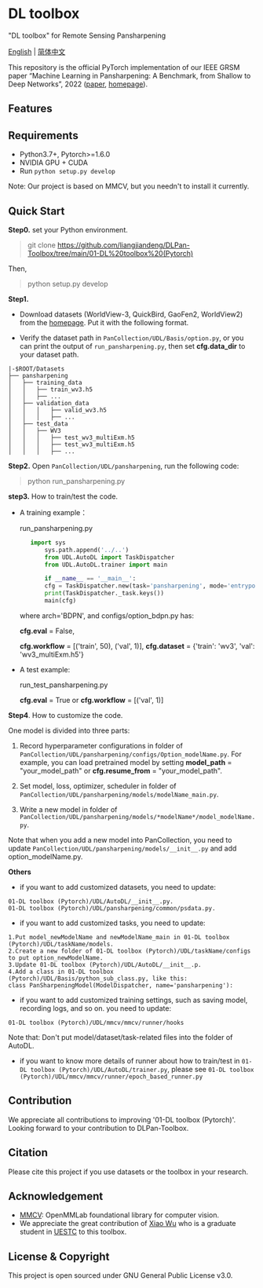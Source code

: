 # DL toolbox
"DL toolbox" for Remote Sensing Pansharpening

[English](https://github.com/XiaoXiao-Woo/PanCollection/edit/dev/README.md) | [简体中文](https://github.com/XiaoXiao-Woo/PanCollection/edit/dev/README_zh.md)

This repository is the official PyTorch implementation of our IEEE GRSM paper “Machine Learning in Pansharpening: A Benchmark, from Shallow to Deep Networks”, 2022 ([paper](https://liangjiandeng.github.io), [homepage](https://github.com/liangjiandeng/DLPan-Toolbox)).



## Features


## Requirements
* Python3.7+, Pytorch>=1.6.0
* NVIDIA GPU + CUDA
* Run `python setup.py develop`

Note: Our project is based on MMCV, but you needn't to install it currently.

## Quick Start
**Step0.** set your Python environment.

>git clone https://github.com/liangjiandeng/DLPan-Toolbox/tree/main/01-DL%20toolbox%20(Pytorch)

Then, 

> python setup.py develop

**Step1.**
* Download datasets (WorldView-3, QuickBird, GaoFen2, WorldView2) from the [homepage](https://liangjiandeng.github.io/PanCollection.html). Put it with the following format. 

* Verify the dataset path in `PanCollection/UDL/Basis/option.py`, or you can print the output of `run_pansharpening.py`, then set __cfg.data_dir__ to your dataset path.

```
|-$ROOT/Datasets
├── pansharpening
│   ├── training_data
│   │   ├── train_wv3.h5
│   │   ├── ...
│   ├── validation_data
│   │   │   ├── valid_wv3.h5
│   │   │   ├── ...
│   ├── test_data
│   │   ├── WV3
│   │   │   ├── test_wv3_multiExm.h5
│   │   │   ├── test_wv3_multiExm.h5
│   │   │   ├── ...
```

**Step2.** Open `PanCollection/UDL/pansharpening`,  run the following code:

> python run_pansharpening.py

**step3.** How to train/test the code.

* A training example：

	run_pansharpening.py
	
	```python
	   import sys
           sys.path.append('../..')
           from UDL.AutoDL import TaskDispatcher
           from UDL.AutoDL.trainer import main

           if __name__ == '__main__':
           cfg = TaskDispatcher.new(task='pansharpening', mode='entrypoint', arch='BDPN')
           print(TaskDispatcher._task.keys())
           main(cfg)
	 ````
  
	where arch='BDPN', and configs/option_bdpn.py has: 
  
	__cfg.eval__ = False, 
  
	__cfg.workflow__ = [('train', 50), ('val', 1)], __cfg.dataset__ = {'train': 'wv3', 'val': 'wv3_multiExm.h5'}
	
* A test example:

	run_test_pansharpening.py
  
	__cfg.eval__ = True or __cfg.workflow__ = [('val', 1)]

**Step4**. How to customize the code.

One model is divided into three parts:

1. Record hyperparameter configurations in folder of `PanCollection/UDL/pansharpening/configs/Option_modelName.py`. For example, you can load pretrained model by setting __model_path__ = "your_model_path" or __cfg.resume_from__ = "your_model_path".

2. Set model, loss, optimizer, scheduler in folder of `PanCollection/UDL/pansharpening/models/modelName_main.py`.

3. Write a new model in folder of `PanCollection/UDL/pansharpening/models/*modelName*/model_modelName.py`.

Note that when you add a new model into PanCollection, you need to update `PanCollection/UDL/pansharpening/models/__init__.py` and add option_modelName.py.

**Others**
* if you want to add customized datasets, you need to update:

```
01-DL toolbox (Pytorch)/UDL/AutoDL/__init__.py.
01-DL toolbox (Pytorch)/UDL/pansharpening/common/psdata.py.
```

* if you want to add customized tasks, you need to update:

```
1.Put model_newModelName and newModelName_main in 01-DL toolbox (Pytorch)/UDL/taskName/models.
2.Create a new folder of 01-DL toolbox (Pytorch)/UDL/taskName/configs to put option_newModelName.
3.Update 01-DL toolbox (Pytorch)/UDL/AutoDL/__init__.p.
4.Add a class in 01-DL toolbox (Pytorch)/UDL/Basis/python_sub_class.py, like this:
class PanSharpeningModel(ModelDispatcher, name='pansharpening'):
```

* if you want to add customized training settings, such as saving model, recording logs, and so on. you need to update:

```
01-DL toolbox (Pytorch)/UDL/mmcv/mmcv/runner/hooks
```

Note that: Don't put model/dataset/task-related files into the folder of AutoDL.

* if you want to know more details of runner about how to train/test in `01-DL toolbox (Pytorch)/UDL/AutoDL/trainer.py`, please see `01-DL toolbox (Pytorch)/UDL/mmcv/mmcv/runner/epoch_based_runner.py`

## Contribution
We appreciate all contributions to improving '01-DL toolbox (Pytorch)'. Looking forward to your contribution to DLPan-Toolbox.


## Citation
Please cite this project if you use datasets or the toolbox in your research.
> 


## Acknowledgement
- [MMCV](https://github.com/open-mmlab/mmcv): OpenMMLab foundational library for computer vision.
- We appreciate the great contribution of [Xiao Wu](https://xiaoxiao-woo.github.io/) who is a graduate student in [UESTC](https://www.uestc.edu.cn/) to this toolbox.


## License & Copyright
This project is open sourced under GNU General Public License v3.0.

